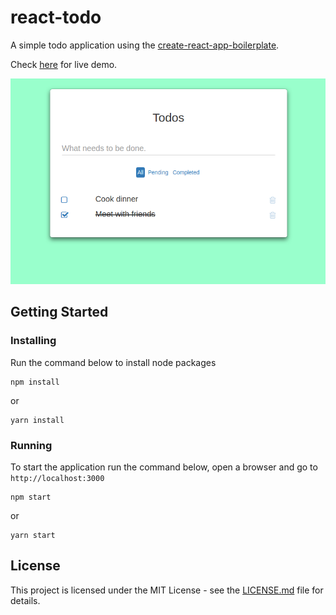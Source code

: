 # react-todo

A simple todo application using the [create-react-app-boilerplate](https://github.com/ronneljamesbote/create-react-app-boilerplate).

Check [here](https://react-todo-live-demo.web.app) for live demo.

![screenshot](todo-screenshot.png)

## Getting Started

### Installing

Run the command below to install node packages

```
npm install
```

or

```
yarn install
```

### Running

To start the application run the command below, open a browser and go to `http://localhost:3000`

```
npm start
```

or

```
yarn start
```

## License

This project is licensed under the MIT License - see the [LICENSE.md](LICENSE.md) file for details.
